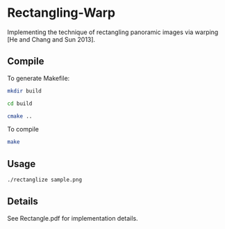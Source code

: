 # Rectangling-Warp
Implementing the technique of rectangling panoramic images via warping [He and Chang and Sun 2013].

## Compile
To generate Makefile:
```bash
mkdir build
```
```bash
cd build
```
```bash
cmake ..
```
To compile
```bash
make
```

## Usage
```bash
./rectanglize sample.png
```
## Details
See Rectangle.pdf for implementation details.
